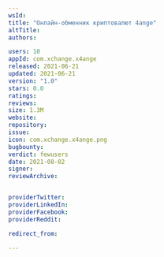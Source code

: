 ```yaml
---
wsId: 
title: "Онлайн-обменник криптовалют 4ange"
altTitle: 
authors:

users: 10
appId: com.xchange.x4ange
released: 2021-06-21
updated: 2021-06-21
version: "1.0"
stars: 0.0
ratings: 
reviews: 
size: 1.3M
website: 
repository: 
issue: 
icon: com.xchange.x4ange.png
bugbounty: 
verdict: fewusers
date: 2021-08-02
signer: 
reviewArchive:


providerTwitter: 
providerLinkedIn: 
providerFacebook: 
providerReddit: 

redirect_from:

---
```



